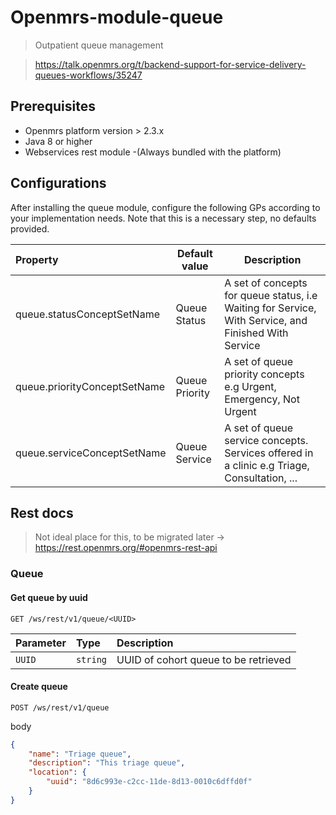 Openmrs-module-queue
==========================

> Outpatient queue management
    
   > https://talk.openmrs.org/t/backend-support-for-service-delivery-queues-workflows/35247
## Prerequisites
  - Openmrs platform version > 2.3.x
  - Java 8 or higher
  - Webservices rest module -(Always bundled with the platform)

## Configurations
After installing the queue module, configure the following GPs according to your implementation needs. Note that this is a necessary step, no defaults provided.

|Property   | Default value   | Description
|:---|---|---|
|queue.statusConceptSetName | Queue Status | A set of concepts for queue status, i.e Waiting for Service, With Service, and Finished With Service |
|queue.priorityConceptSetName | Queue Priority | A set of queue priority concepts e.g Urgent, Emergency, Not Urgent |
|queue.serviceConceptSetName | Queue Service | A set of queue service concepts. Services offered in a clinic e.g Triage, Consultation, ... |

## Rest docs
> Not ideal place for this, to be migrated later -> https://rest.openmrs.org/#openmrs-rest-api

### Queue
#### Get queue by uuid
```http request
GET /ws/rest/v1/queue/<UUID>
```
| Parameter | Type | Description |
| :--- | :--- | :--- |
| `UUID` | `string` | UUID of cohort queue to be retrieved |
#### Create queue
```http request
POST /ws/rest/v1/queue
```
body
```json
{
    "name": "Triage queue",
    "description": "This triage queue",
    "location": {
        "uuid": "8d6c993e-c2cc-11de-8d13-0010c6dffd0f"
    }
}
```
